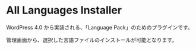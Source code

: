 # All Languages Installer


WordPress 4.0 から実装される、「Language Pack」のためのプラグインです。

管理画面から、選択した言語ファイルのインストールが可能となります。


